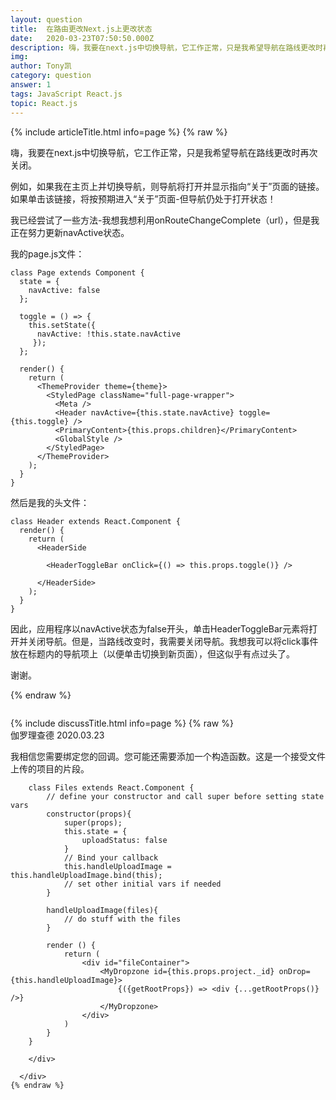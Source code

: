 ```yaml
---
layout: question
title:  在路由更改Next.js上更改状态
date:   2020-03-23T07:50:50.000Z
description: 嗨，我要在next.js中切换导航，它工作正常，只是我希望导航在路线更改时再次关闭。 例如，如果我在主页上并切换导航，则导航将打开并显示指向“关于”页...
img: 
author: Tony凯
category: question
answer: 1
tags: JavaScript React.js
topic: React.js
---
```

<div class="article-root">
  <div class="article">
    {% include articleTitle.html info=page %}
    {% raw %}
    <div class="article-content"><p><font style="vertical-align: inherit;"><font style="vertical-align: inherit;">嗨，我要在next.js中切换导航，它工作正常，只是我希望导航在路线更改时再次关闭。 </font></font></p>

<p><font style="vertical-align: inherit;"><font style="vertical-align: inherit;">例如，如果我在主页上并切换导航，则导航将打开并显示指向“关于”页面的链接。</font><font style="vertical-align: inherit;">如果单击该链接，将按预期进入“关于”页面-但导航仍处于打开状态！</font></font></p>

<p><font style="vertical-align: inherit;"><font style="vertical-align: inherit;">我已经尝试了一些方法-我想我想利用onRouteChangeComplete（url），但是我正在努力更新navActive状态。</font></font></p>

<p><font style="vertical-align: inherit;"><font style="vertical-align: inherit;">我的page.js文件：</font></font></p>

<pre><code>class Page extends Component {<font></font>
  state = {<font></font>
    navActive: false<font></font>
  };<font></font>
<font></font>
  toggle = () =&gt; {<font></font>
    this.setState({<font></font>
      navActive: !this.state.navActive<font></font>
     });<font></font>
  };<font></font>
<font></font>
  render() {<font></font>
    return (<font></font>
      &lt;ThemeProvider theme={theme}&gt;<font></font>
        &lt;StyledPage className="full-page-wrapper"&gt;<font></font>
          &lt;Meta /&gt;<font></font>
          &lt;Header navActive={this.state.navActive} toggle={this.toggle} /&gt;<font></font>
          &lt;PrimaryContent&gt;{this.props.children}&lt;/PrimaryContent&gt;<font></font>
          &lt;GlobalStyle /&gt;<font></font>
        &lt;/StyledPage&gt;<font></font>
      &lt;/ThemeProvider&gt;<font></font>
    );<font></font>
  }<font></font>
}<font></font>
</code></pre>

<p><font style="vertical-align: inherit;"><font style="vertical-align: inherit;">然后是我的头文件：</font></font></p>

<pre><code>class Header extends React.Component {<font></font>
  render() {<font></font>
    return (<font></font>
      &lt;HeaderSide<font></font>
<font></font>
        &lt;HeaderToggleBar onClick={() =&gt; this.props.toggle()} /&gt;<font></font>
<font></font>
      &lt;/HeaderSide&gt;<font></font>
    );<font></font>
  }<font></font>
}<font></font>
</code></pre>

<p><font style="vertical-align: inherit;"><font style="vertical-align: inherit;">因此，应用程序以navActive状态为false开头，单击HeaderToggleBar元素将打开并关闭导航。</font><font style="vertical-align: inherit;">但是，当路线改变时，我需要关闭导航。</font><font style="vertical-align: inherit;">我想我可以将click事件放在标题内的导航项上（以便单击切换到新页面），但这似乎有点过头了。</font></font></p>

<p><font style="vertical-align: inherit;"><font style="vertical-align: inherit;">谢谢。</font></font></p></div>
    {% endraw %}
  </div>
  <p style="height: 0;width:0;overflow: hidden;"> 第2947篇《在路由更改Next.js上更改状态》来自Winter(https://github.com/aiyld/aiyld.github.io)的站点</p>
  <div class="discuss-wrapper">
    {% include discussTitle.html info=page %}
    {% raw %}
    <div class="discuss-item">
        <div class="discuss-parent">
          <div class="discuss-meta">
            <span class="discuss-user">伽罗理查德</span>
            <span class="discuss-time">2020.03.23</span>
          </div>
          <div class="discuss-comment"><p><font style="vertical-align: inherit;"><font style="vertical-align: inherit;">我相信您需要绑定您的回调。</font><font style="vertical-align: inherit;">您可能还需要添加一个构造函数。</font><font style="vertical-align: inherit;">这是一个接受文件上传的项目的片段。</font></font></p>

<pre><code>    class Files extends React.Component {<font></font>
        // define your constructor and call super before setting state vars<font></font>
        constructor(props){<font></font>
            super(props);<font></font>
            this.state = {<font></font>
                uploadStatus: false<font></font>
            }<font></font>
            // Bind your callback<font></font>
            this.handleUploadImage = this.handleUploadImage.bind(this);<font></font>
            // set other initial vars if needed<font></font>
        }<font></font>
<font></font>
        handleUploadImage(files){<font></font>
            // do stuff with the files<font></font>
        }<font></font>
<font></font>
        render () {<font></font>
            return (<font></font>
                &lt;div id="fileContainer"&gt;<font></font>
                    &lt;MyDropzone id={this.props.project._id} onDrop={this.handleUploadImage}&gt;<font></font>
                        {({getRootProps}) =&gt; &lt;div {...getRootProps()} /&gt;}<font></font>
                    &lt;/MyDropzone&gt;<font></font>
                &lt;/div&gt;<font></font>
            )<font></font>
        }<font></font>
    }<font></font>
</code></pre></div>
        </div>
        
      </div>
    {% endraw %}
  </div>
<div>
